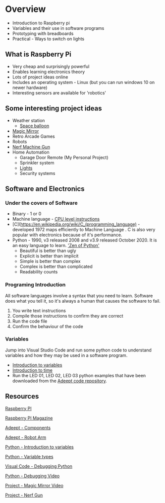# Overview

* Introduction to Raspberry pi
* Variables and their use in software programs
* Prototyping with breadboards
* Practical - Ways to switch on lights

## What is Raspberry Pi

* Very cheap and surprisingly powerful
* Enables learning electronics theory
* Lots of project ideas online
* Includes an operating system - Linux (but you can run windows 10 on newer hardware)
* Interesting sensors are available for 'robotics'

## Some interesting project ideas

* Weather station
  * [Space balloon](https://www.youtube.com/watch?v=UY_kIYyE29M)
* [Magic Mirror]((https://www.youtube.com/watch?v=WQR0fv9C5dU))
* Retro Arcade Games
* Robots
* [Nerf Machine Gun](https://www.youtube.com/watch?v=d6PXSTV486c)
* Home Automation
  * Garage Door Remote (My Personal Project)
  * Sprinkler system
  * [Lights](https://www.youtube.com/watch?v=WlkMbNnIECM)
  * Security systems

## Software and Electronics

### Under the covers of Software

* Binary - 1 or 0
* Machine language - [CPU level instructions](https://www.geeksforgeeks.org/machine-instructions)
* [C](https://en.wikipedia.org/wiki/C_(programming_language) - developed 1972 maps efficiently to Machine Language . C is also very popular with electronics because of it's performance.
* Python - 1990, v3 released 2008 and v3.9 released October 2020. It is an easy language to learn.
 ['Zen of Python'](https://en.wikipedia.org/wiki/Zen_of_Python)
  * Beautiful is better than ugly
  * Explicit is better than implicit
  * Simple is better than complex
  * Complex is better than complicated
  * Readability counts

### Programing Introduction

All software languages involve a syntax that you need to learn. Software does what you tell it, so it's always a human that causes the software to fail.

1. You write text instructions
2. Compile those instructions to confirm they are correct
3. Run the code file
4. Confirm the behaviour of the code

### Variables

Jump into Visual Studio Code and run some python code to understand variables and how they may be used in a software program.

* [Introduction to variables](./variables.py)
* [Introduction to time](./time.py)
* Run the LED 01, LED 02, LED 03 python examples that have been downloaded from the [Adeept code repository](https://github.com/adeept/Adeept_Ultimate_Starter_Kit_Python_Code_for_RPi).

## Resources

[Raspberry PI](https://www.raspberrypi.org/)

[Raspberry PI Magazine](https://magpi.raspberrypi.org/)

[Adeept - Components](https://www.adeept.com/)

[Adeept - Robot Arm](https://www.youtube.com/watch?v=mC1_720OdgE)

[Python - Introduction to variables](https://www.learnpython.org/en/Variables_and_Types)

[Python - Variable types](https://www.tutorialspoint.com/python/python_variable_types.htm)

[Visual Code - Debugging Python](https://code.visualstudio.com/docs/python/debugging)

[Python - Debugging Video](https://youtu.be/ChuU3NlYRLQ)

[Project - Magic Mirror Video](https://www.youtube.com/watch?v=WQR0fv9C5dU)

[Project - Nerf Gun](https://www.youtube.com/watch?v=ClWYLkUniJc)

